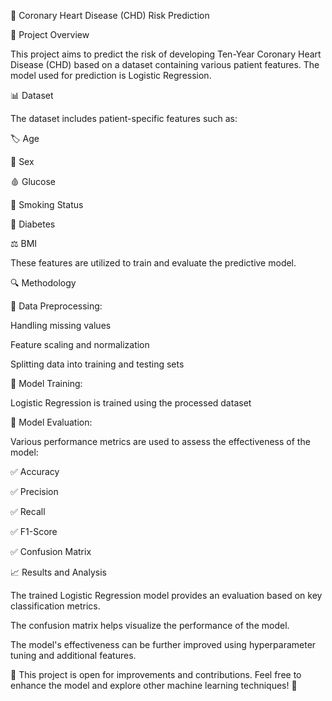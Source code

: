 🏥 Coronary Heart Disease (CHD) Risk Prediction

📌 Project Overview

This project aims to predict the risk of developing Ten-Year Coronary Heart Disease (CHD) based on a dataset containing various patient features. The model used for prediction is Logistic Regression.

📊 Dataset

The dataset includes patient-specific features such as:

🏷 Age

🧑 Sex

🩸 Glucose

🚬 Smoking Status

💉 Diabetes

⚖ BMI

These features are utilized to train and evaluate the predictive model.

🔍 Methodology

🔹 Data Preprocessing:

Handling missing values

Feature scaling and normalization

Splitting data into training and testing sets

🔹 Model Training:

Logistic Regression is trained using the processed dataset

🔹 Model Evaluation:

Various performance metrics are used to assess the effectiveness of the model:

✅ Accuracy

✅ Precision

✅ Recall

✅ F1-Score

✅ Confusion Matrix

📈 Results and Analysis

The trained Logistic Regression model provides an evaluation based on key classification metrics.

The confusion matrix helps visualize the performance of the model.

The model's effectiveness can be further improved using hyperparameter tuning and additional features.

📌 This project is open for improvements and contributions. Feel free to enhance the model and explore other machine learning techniques! 🚀

